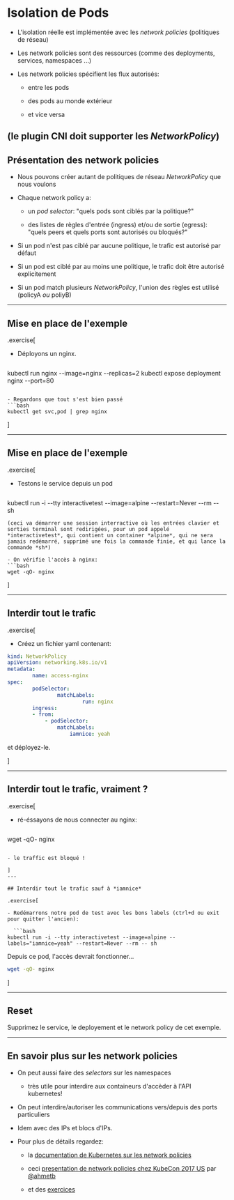 # Isolation de Pods

- L'isolation réelle est implémentée avec les *network policies* (politiques de réseau)

- Les network policies sont des ressources (comme des deployments, services, namespaces ...)

- Les network policies spécifient les flux autorisés:

  - entre les pods

  - des pods au monde extérieur

  - et vice versa

(le plugin CNI doit supporter les *NetworkPolicy*)
---

## Présentation des network policies

- Nous pouvons créer autant de politiques de réseau *NetworkPolicy* que nous voulons

- Chaque network policy a:

  - un *pod selector*: "quels pods sont ciblés par la politique?"

  - des listes de règles d'entrée (ingress) et/ou de sortie (egress): "quels peers et quels ports sont autorisés ou bloqués?"

- Si un pod n'est pas ciblé par aucune politique, le trafic est autorisé par défaut

- Si un pod est ciblé par au moins une politique, le trafic doit être autorisé explicitement

- Si un pod match plusieurs *NetworkPolicy*, l'union des règles est utilisé (policyA *ou* poliyB)

---

## Mise en place de l'exemple

.exercise[

- Déployons un nginx.
  ```bash
kubectl run nginx --image=nginx --replicas=2
kubectl expose deployment nginx --port=80
  ```

- Regardons que tout s'est bien passé
  ```bash
kubectl get svc,pod | grep nginx
  ```

]

---

## Mise en place de l'exemple

.exercise[

- Testons le service depuis un pod
  ```bash
kubectl run -i --tty interactivetest --image=alpine --restart=Never --rm -- sh
  ```
(ceci va démarrer une session interractive où les entrées clavier et sorties terminal sont redirigées, pour un pod appelé *interactivetest*, qui contient un container *alpine*, qui ne sera jamais redémarré, supprimé une fois la commande finie, et qui lance la commande *sh*)

- On vérifie l'accès à nginx:
  ```bash
wget -qO- nginx
  ```

]

---

## Interdir tout le trafic

.exercise[

- Créez un fichier yaml contenant:
```yaml
kind: NetworkPolicy
apiVersion: networking.k8s.io/v1
metadata:
        name: access-nginx
spec:
        podSelector:
                matchLabels:
                        run: nginx
        ingress:
        - from:
            - podSelector:
                matchLabels:
                    iamnice: yeah
```
et déployez-le.

]

---

## Interdir tout le trafic, vraiment ?

.exercise[

- ré-éssayons de nous connecter au nginx:

  ```bash
wget -qO- nginx
```

- le traffic est bloqué !

]
---

## Interdir tout le trafic sauf à *iamnice*

.exercise[

- Redémarrons notre pod de test avec les bons labels (ctrl+d ou exit pour quitter l'ancien):

  ```bash
kubectl run -i --tty interactivetest --image=alpine --labels="iamnice=yeah" --restart=Never --rm -- sh
```

Depuis ce pod, l'accès  devrait fonctionner...
  ```bash
wget -qO- nginx
```

]

---

## Reset

Supprimez le service, le deployement et le network policy de cet exemple.



---

## En savoir plus sur les network policies

- On peut aussi faire des *selectors* sur les namespaces
    - très utile pour interdire aux containeurs d'accèder à l'API kubernetes!

- On peut interdire/autoriser les communications vers/depuis des ports particuliers

- Idem avec des IPs et blocs d'IPs.


- Pour plus de détails regardez:

  - la [documentation de Kubernetes sur les network policies](https://kubernetes.io/docs/concepts/services-networking/network-policies/)

  - ceci [presentation de network policies chez KubeCon 2017 US](https://www.youtube.com/watch?v=3gGpMmYeEO8) par [@ahmetb](https://twitter.com/ahmetb)

  - et des [exercices](https://github.com/ahmetb/kubernetes-network-policy-recipes)
